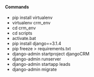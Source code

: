 #### Commands

-   pip install virtualenv
-   virtualenv crm_env
-   cd crm_env
-   cd scripts
-   activate.bat
-   pip install django==3.1.4
-   pip freeze > requirements.txt
-   django-admin startproject djangoCRM
-   django-admin runserver
-   django-admin startapp leads
-   django-admin migrate
